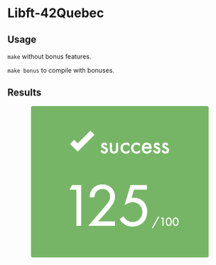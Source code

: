 # Libft-42Quebec

## Usage

``make`` without bonus features.

``make bonus`` to compile with bonuses.

## Results

<p align="center" width="50%">
	<img src="requirement/125success.png" alt="125success" />
</p>

